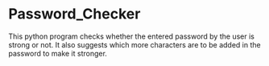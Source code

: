 # Password_Checker
This python program checks whether the entered password by the user is strong or not. It also suggests which more characters are to be added in the password to make it stronger.
